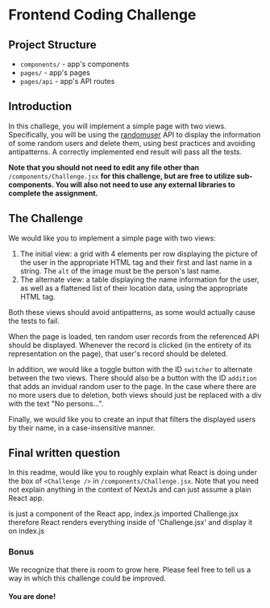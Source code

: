 # Frontend Coding Challenge

## Project Structure

- `components/` - app's components
- `pages/` - app's pages
- `pages/api` - app's API routes

## Introduction

In this challege, you will implement a simple page with two views. Specifically, you will be using the [randomuser]('https://randomuser.me') API to display the information of some random users and delete them, using best practices and avoiding antipatterns. A correctly implemented end result will pass all the tests.

**Note that you should not need to edit any file other than** `/components/Challenge.jsx` **for this challenge, but are free to utilize sub-components. You will also not need to use any external libraries to complete the assignment.**

## The Challenge

We would like you to implement a simple page with two views:

1. The initial view: a grid with 4 elements per row displaying the picture of the user in the appropriate HTML tag and their first and last name in a string. The `alt` of the image must be the person's last name.
2. The alternate view: a table displaying the name information for the user, as well as a flattened list of their location data, using the appropriate HTML tag.

Both these views should avoid antipatterns, as some would actually cause the tests to fail.

When the page is loaded, ten random user records from the referenced API should be displayed. Whenever the record is clicked (in the entirety of its representation on the page), that user's record should be deleted.

In addition, we would like a toggle button with the ID `switcher` to alternate between the two views. There should also be a button with the ID `addition` that adds an invidual random user to the page. In the case where there are no more users due to deletion, both views should just be replaced with a div with the text "No persons...".

Finally, we would like you to create an input that filters the displayed users by their name, in a case-insensitive manner.

## Final written question

In this readme, would like you to roughly explain what React is doing under the box of `<Challenge />` in `/components/Challenge.jsx`. Note that you need not explain anything in the context of NextJs and can just assume a plain React app.

<Challenge /> is just a component of the React app, index.js imported Challenge.jsx therefore React renders everything inside of 'Challenge.jsx' and display it on index.js

### Bonus

We recognize that there is room to grow here. Please feel free to tell us a way in which this challenge could be improved.

#### You are done!
